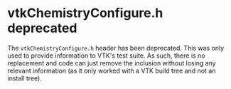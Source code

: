 # vtkChemistryConfigure.h deprecated

The `vtkChemistryConfigure.h` header has been deprecated. This was only used to
provide information to VTK's test suite. As such, there is no replacement and
code can just remove the inclusion without losing any relevant information (as
it only worked with a VTK build tree and not an install tree).
